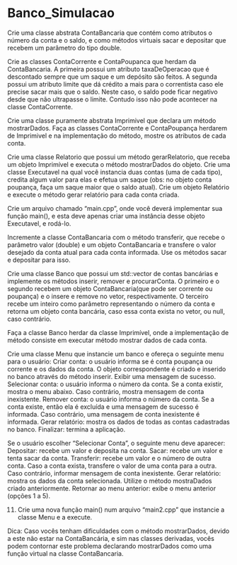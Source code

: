 # Banco_Simulacao

Crie uma classe abstrata ContaBancaria que contém como atributos o número da
conta e o saldo, e como métodos virtuais sacar e depositar que recebem um
parâmetro do tipo double.

Crie as classes ContaCorrente e ContaPoupanca que herdam da ContaBancaria. A
primeira possui um atributo taxaDeOperacao que é descontado sempre que um saque
e um depósito são feitos. A segunda possui um atributo limite que dá crédito a mais para
o correntista caso ele precise sacar mais que o saldo. Neste caso, o saldo pode ficar
negativo desde que não ultrapasse o limite. Contudo isso não pode acontecer na classe
ContaCorrente.

Crie uma classe puramente abstrata Imprimivel que declara um método mostrarDados. Faça as classes ContaCorrente e ContaPoupança herdarem de Imprimivel e na implementação do método, mostre os atributos de cada conta.

Crie uma classe Relatorio que possui um método gerarRelatorio, que receba um
objeto Imprimível e executa o método mostrarDados do objeto.
Crie uma classe Executavel na qual você instancia duas contas (uma de cada tipo),
credita algum valor para elas e efetua um saque (obs: no objeto conta poupança, faça
um saque maior que o saldo atual). Crie um objeto Relatório e execute o método gerar
relatório para cada conta criada. 

Crie um arquivo chamado “main.cpp”, onde você deverá implementar sua função main(), e esta deve apenas criar uma instância desse objeto Executavel, e rodá-lo.

Incremente a classe ContaBancaria com o método transferir, que recebe o
parâmetro valor (double) e um objeto ContaBancaria e transfere o valor desejado da
conta atual para cada conta informada. Use os métodos sacar e depositar para isso.

Crie uma classe Banco que possui um std::vector de contas bancárias e implemente
os métodos inserir, remover e procurarConta. O primeiro e o segundo recebem um
objeto ContaBancaria(que pode ser corrente ou poupança) e o insere e remove no vetor,
respectivamente. O terceiro recebe um inteiro como parâmetro representando o
número da conta e retorna um objeto conta bancária, caso essa conta exista no vetor,
ou null, caso contrário.

Faça a classe Banco herdar da classe Imprimível, onde a implementação de
método consiste em executar método mostrar dados de cada conta.

Crie uma classe Menu que instancie um banco e ofereça o seguinte menu
para o usuário:
Criar conta: o usuário informa se é conta poupança ou corrente e os dados da conta. O objeto correspondente é criado e inserido no banco através do método inserir. Exibir uma mensagem de sucesso.
Selecionar conta: o usuário informa o número da conta. Se a conta existir, mostra o menu abaixo. Caso contrário, mostra mensagem de conta inexistente.
Remover conta: o usuário informa o número da conta. Se a conta existe, então ela é excluída e uma mensagem de sucesso é informada. Caso contrário, uma mensagem de conta inexistente é informada.
Gerar relatório: mostra os dados de todas as contas cadastradas no banco.
Finalizar: termina a aplicação.

Se o usuário escolher “Selecionar Conta”, o seguinte menu deve aparecer:
Depositar: recebe um valor e deposita na conta.
Sacar: recebe um valor e tenta sacar da conta.
Transferir: recebe um valor e o número de outra conta. Caso a conta exista, transfere o valor de uma conta para a outra. Caso contrário, informar mensagem de conta inexistente.
Gerar relatório: mostra os dados da conta selecionada. Utilize o método mostraDados criado anteriormente.
Retornar ao menu anterior: exibe o menu anterior (opções 1 a 5).

11. Crie uma nova função main() num arquivo “main2.cpp” que instancie a classe Menu e a execute.

Dica: Caso vocês tenham dificuldades com o método mostrarDados, devido a este não estar na ContaBancária, e sim nas classes derivadas, vocês podem contornar este problema declarando mostrarDados como uma função virtual na classe ContaBancaria.

